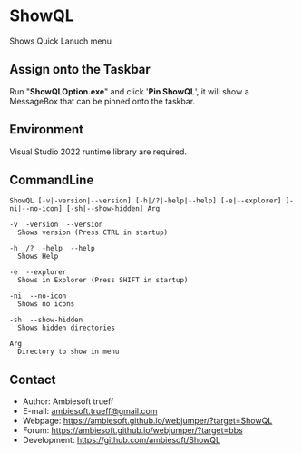 # ShowQL
Shows Quick Lanuch menu

## Assign onto the Taskbar
Run "**ShowQLOption.exe**" and click '**Pin ShowQL**', it will show a MessageBox that can be pinned onto the taskbar.

## Environment
Visual Studio 2022 runtime library are required.

## CommandLine
```
ShowQL [-v|-version|--version] [-h|/?|-help|--help] [-e|--explorer] [-ni|--no-icon] [-sh|--show-hidden] Arg

-v  -version  --version
  Shows version (Press CTRL in startup)

-h  /?  -help  --help
  Shows Help

-e  --explorer
  Shows in Explorer (Press SHIFT in startup)

-ni  --no-icon
  Shows no icons

-sh  --show-hidden
  Shows hidden directories

Arg
  Directory to show in menu
```

## Contact
- Author: Ambiesoft trueff
- E-mail: <ambiesoft.trueff@gmail.com>
- Webpage: <https://ambiesoft.github.io/webjumper/?target=ShowQL>
- Forum: <https://ambiesoft.github.io/webjumper/?target=bbs>
- Development: <https://github.com/ambiesoft/ShowQL>